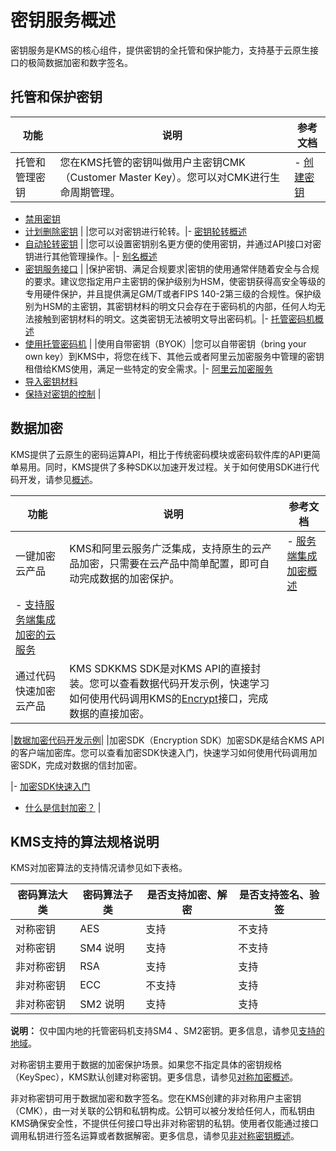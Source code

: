 # 密钥服务概述

密钥服务是KMS的核心组件，提供密钥的全托管和保护能力，支持基于云原生接口的极简数据加密和数字签名。

## 托管和保护密钥

|功能|说明|参考文档|
|--|--|----|
|托管和管理密钥|您在KMS托管的密钥叫做用户主密钥CMK（Customer Master Key）。您可以对CMK进行生命周期管理。|-   [创建密钥](/cn.zh-CN/快速入门/管理和使用密钥/创建密钥.md)
-   [禁用密钥](/cn.zh-CN/密钥服务/管理密钥/禁用密钥.md)
-   [计划删除密钥](/cn.zh-CN/密钥服务/管理密钥/计划删除密钥.md) |
|您可以对密钥进行轮转。|-   [密钥轮转概述](/cn.zh-CN/密钥服务/密钥的轮转/密钥轮转概述.md)
-   [自动轮转密钥](/cn.zh-CN/密钥服务/密钥的轮转/自动轮转密钥.md) |
|您可以设置密钥别名更方便的使用密钥，并通过API接口对密钥进行其他管理操作。|-   [别名概述](/cn.zh-CN/密钥服务/管理别名/别名概述.md)
-   [密钥服务接口](/cn.zh-CN/API参考/API概览.md) |
|保护密钥、满足合规要求|密钥的使用通常伴随着安全与合规的要求。建议您指定用户主密钥的保护级别为HSM，使密钥获得高安全等级的专用硬件保护，并且提供满足GM/T或者FIPS 140-2第三级的合规性。保护级别为HSM的主密钥，其密钥材料的明文只会存在于密码机的内部，任何人均无法接触到密钥材料的明文。这类密钥无法被明文导出密码机。|-   [托管密码机概述](/cn.zh-CN/密钥服务/托管密码机/托管密码机概述.md)
-   [使用托管密码机](/cn.zh-CN/密钥服务/托管密码机/使用托管密码机.md) |
|使用自带密钥（BYOK）|您可以自带密钥（bring your own key）到KMS中，将您在线下、其他云或者阿里云加密服务中管理的密钥租借给KMS使用，满足一些特定的安全需求。|-   [阿里云加密服务](https://cn.aliyun.com/product/hsm)
-   [导入密钥材料](/cn.zh-CN/密钥服务/使用对称密钥/导入密钥材料.md)
-   [保持对密钥的控制](/cn.zh-CN/密钥服务/托管密码机/托管密码机概述.md) |

## 数据加密

KMS提供了云原生的密码运算API，相比于传统密码模块或密码软件库的API更简单易用。同时，KMS提供了多种SDK以加速开发过程。关于如何使用SDK进行代码开发，请参见[概述](/cn.zh-CN/开发指南/概述.md)。

|功能|说明|参考文档|
|--|--|----|
|一键加密云产品|KMS和阿里云服务广泛集成，支持原生的云产品加密，只需要在云产品中简单配置，即可自动完成数据的加密保护。|-   [服务端集成加密概述](/cn.zh-CN/云产品与KMS的集成/服务端集成加密概述.md)
-   [支持服务端集成加密的云服务](/cn.zh-CN/云产品与KMS的集成/支持服务端集成加密的云服务.md) |
|通过代码快速加密云产品|KMS SDKKMS SDK是对KMS API的直接封装。您可以查看数据代码开发示例，快速学习如何使用代码调用KMS的[Encrypt](/cn.zh-CN/API参考/密钥/Encrypt.md)接口，完成数据的直接加密。

|[数据加密代码开发示例](/cn.zh-CN/快速入门/管理和使用密钥/数据加密代码开发示例.md)|
|加密SDK（Encryption SDK）加密SDK是结合KMS API的客户端加密库。您可以查看加密SDK快速入门，快速学习如何使用代码调用加密SDK，完成对数据的信封加密。

|-   [加密SDK快速入门](/cn.zh-CN/开发指南/加密SDK/加密SDK快速入门.md)
-   [什么是信封加密？](/cn.zh-CN/常见问题/什么是信封加密？.md) |

## KMS支持的算法规格说明

KMS对加密算法的支持情况请参见如下表格。

|密码算法大类|密码算法子类|是否支持加密、解密|是否支持签名、验签|
|------|------|---------|---------|
|对称密钥|AES|支持|不支持|
|对称密钥|SM4 说明|支持|不支持|
|非对称密钥|RSA|支持|支持|
|非对称密钥|ECC|不支持|支持|
|非对称密钥|SM2 说明|支持|支持|

**说明：** 仅中国内地的托管密码机支持SM4 、SM2密钥。更多信息，请参见[支持的地域](/cn.zh-CN/密钥服务/托管密码机/托管密码机概述.mdsection_9br_g7q_yb4)。

对称密钥主要用于数据的加密保护场景。如果您不指定具体的密钥规格（KeySpec），KMS默认创建对称密钥。更多信息，请参见[对称加密概述](/cn.zh-CN/密钥服务/使用对称密钥/对称加密概述.md)。

非对称密钥可用于数据加密和数字签名。您在KMS创建的非对称用户主密钥（CMK），由一对关联的公钥和私钥构成。公钥可以被分发给任何人，而私钥由KMS确保安全性，不提供任何接口导出非对称密钥的私钥。使用者仅能通过接口调用私钥进行签名运算或者数据解密。更多信息，请参见[非对称密钥概述](/cn.zh-CN/密钥服务/使用非对称密钥/非对称密钥概述.md)。

